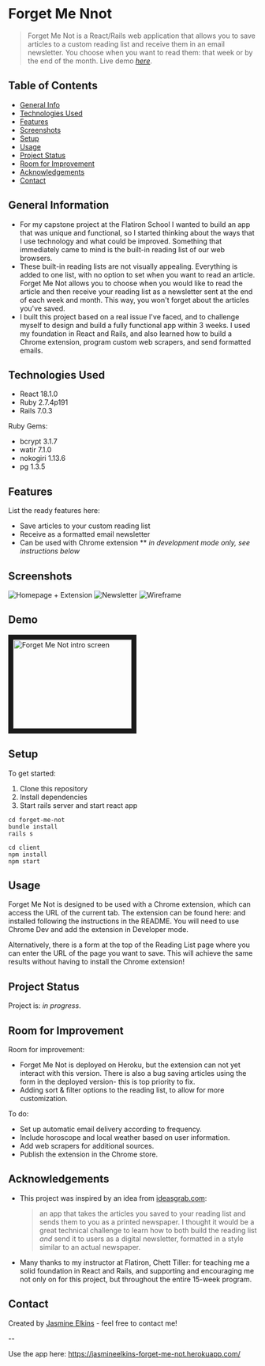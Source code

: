 # Forget Me Nnot

> Forget Me Not is a React/Rails web application that allows you to save articles to a custom reading list and receive them in an email newsletter. You choose when you want to read them: that week or by the end of the month.
> Live demo [_here_](https://vimeo.com/723854744/ea6d716679).

## Table of Contents

- [General Info](#general-information)
- [Technologies Used](#technologies-used)
- [Features](#features)
- [Screenshots](#screenshots)
- [Setup](#setup)
- [Usage](#usage)
- [Project Status](#project-status)
- [Room for Improvement](#room-for-improvement)
- [Acknowledgements](#acknowledgements)
- [Contact](#contact)
<!-- * [License](#license) -->

## General Information

- For my capstone project at the Flatiron School I wanted to build an app that was unique and functional, so I started thinking about the ways that I use technology and what could be improved. Something that immediately came to mind is the built-in reading list of our web browsers.
- These built-in reading lists are not visually appealing. Everything is added to one list, with no option to set when you want to read an article. Forget Me Not allows you to choose when you would like to read the article and then receive your reading list as a newsletter sent at the end of each week and month. This way, you won't forget about the articles you've saved.
- I built this project based on a real issue I've faced, and to challenge myself to design and build a fully functional app within 3 weeks. I used my foundation in React and Rails, and also learned how to build a Chrome extension, program custom web scrapers, and send formatted emails.
<!-- You don't have to answer all the questions - just the ones relevant to your project. -->

## Technologies Used

- React 18.1.0
- Ruby 2.7.4p191
- Rails 7.0.3

Ruby Gems:

- bcrypt 3.1.7
- watir 7.1.0
- nokogiri 1.13.6
- pg 1.3.5

## Features

List the ready features here:

- Save articles to your custom reading list
- Receive as a formatted email newsletter
- Can be used with Chrome extension ** _in development mode only, see instructions below_

## Screenshots

![Homepage + Extension](https://res.cloudinary.com/dbl7owtdh/image/upload/v1657639054/Forget%20Me%20Not/Forget_me_not_w_extension_v6ly8q.png)
![Newsletter](https://res.cloudinary.com/dbl7owtdh/image/upload/v1657639066/Forget%20Me%20Not/forget-me-not_vo92xm.png)
![Wireframe](https://res.cloudinary.com/dbl7owtdh/image/upload/v1657639054/Forget%20Me%20Not/Forget_Me_Not_wireframe_y7gwuh.png)

<!-- If you have screenshots you'd like to share, include them here. -->

## Demo

<a href="https://vimeo.com/723854744/ea6d716679
" target="_blank"><img src="https://res.cloudinary.com/dbl7owtdh/image/upload/v1657639053/Forget%20Me%20Not/intro_image_jrc0hn.png" 
alt="Forget Me Not intro screen" width="240" height="180" border="10" /></a>

## Setup

To get started:

1. Clone this repository
2. Install dependencies
3. Start rails server and start react app

```
cd forget-me-not
bundle install
rails s

cd client
npm install
npm start
```

## Usage

Forget Me Not is designed to be used with a Chrome extension, which can access the URL of the current tab. The extension can be found here: and installed following the instructions in the README. You will need to use Chrome Dev and add the extension in Developer mode.

Alternatively, there is a form at the top of the Reading List page where you can enter the URL of the page you want to save. This will achieve the same results without having to install the Chrome extension!

## Project Status

Project is: _in progress_.

## Room for Improvement

Room for improvement:

- Forget Me Not is deployed on Heroku, but the extension can not yet interact with this version. There is also a bug saving articles using the form in the deployed version- this is top priority to fix.
- Adding sort & filter options to the reading list, to allow for more customization.

To do:

- Set up automatic email delivery according to frequency.
- Include horoscope and local weather based on user information.
- Add web scrapers for additional sources.
- Publish the extension in the Chrome store.

## Acknowledgements

- This project was inspired by an idea from <a href="https://www.ideasgrab.com/ideas-1000-2000/" target="_blank">ideasgrab.com</a>:
  > an app that takes the articles you saved to your reading list and sends them to you as a printed newspaper.
  > I thought it would be a great technical challenge to learn how to both build the reading list _and_ send it to users as a digital newsletter, formatted in a style similar to an actual newspaper.
- Many thanks to my instructor at Flatiron, Chett Tiller: for teaching me a solid foundation in React and Rails, and supporting and encouraging me not only on for this project, but throughout the entire 15-week program.

## Contact

Created by [Jasmine Elkins](https://www.linkedin.com/in/jasmine-elkins/) - feel free to contact me!

<!-- Optional -->
<!-- ## License -->
<!-- This project is open source and available under the [... License](). -->

<!-- You don't have to include all sections - just the one's relevant to your project -->

--

Use the app here: https://jasmineelkins-forget-me-not.herokuapp.com/

